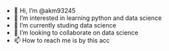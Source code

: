 - 👋 Hi, I’m @akm93245
- 👀 I’m interested in learning python and data science
- 🌱 I’m currently studing data science
- 💞️ I’m looking to collaborate on data science
- 📫 How to reach me is by this acc

<!---
akm93245/akm93245 is a ✨ special ✨ repository because its `README.md` (this file) appears on your GitHub profile.
You can click the Preview link to take a look at your changes.
--->
